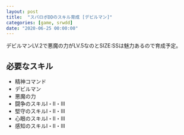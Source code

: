 ```yaml
---
layout: post
title:  "スパロボDDのスキル育成 [デビルマン]"
categories: [game, srwdd]
date: "2020-06-25 00:00:00"
---
```


デビルマンLV.2で悪魔の力がLV.5なのとSIZE:SSは魅力あるので育成予定。

## 必要なスキル

- 精神コマンド
- デビルマン
- 悪魔の力
- 闘争のスキルⅠ・Ⅱ・Ⅲ
- 堅守のスキルⅠ・Ⅱ・Ⅲ
- 心眼のスキルⅠ・Ⅱ・Ⅲ
- 感知のスキルⅠ・Ⅱ・Ⅲ

